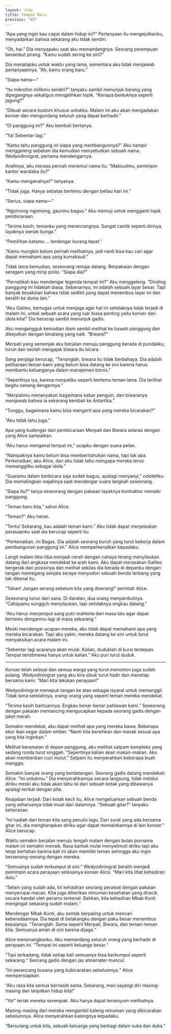 ```yaml
---
layout: chap
title: Tempat Baru
previous: "03"
---
```

“Apa yang ingin kau capai dalam hidup ini?” Pertanyaan itu mengejutkanku, menyadarkan bahwa sekarang aku tidak sendiri.

“Oh, hai.” Dia menyapaku saat aku memandangnya. Seorang perempuan berambut pirang. “Kamu sudah sering ke sini?”

Dia menatapku untuk waktu yang lama, sementara aku tidak menjawab pertanyaannya. “Ah, kamu orang baru.”

“Siapa nama—”

“Itu mikrofon milikmu sendiri?” tanyaku sambil menunjuk barang yang dipegangnya sekaligus mengalihkan topik. “Kenapa bentuknya seperti jagung?”

“Dibuat secara kustom khusus untukku. Malam ini aku akan mengadakan konser dan mengundang seluruh yang dapat berhadir.”

“Di panggung ini?” Aku kembali bertanya.

“Ya! Sebentar lagi.”

“Kamu tahu panggung ini siapa yang membangunnya?” Aku hampir menggeleng sebelum dia kemudian menyebutkan sebuah nama. Wedyodiningrat, pertama mendengarnya.

Anehnya, aku merasa pernah menemui nama itu. “Maksudmu, pemimpin kantor waralaba itu?”

“Kamu mengenalnya?” tanyanya.

“Tidak juga. Hanya sebatas bertemu dengan beliau hari ini.”

“Serius, siapa nama—”

“Ngomong-ngomong, gaunmu bagus.” Aku memuji untuk mengganti topik pembicaraan.

“Terima kasih, temanku yang merancangnya. Sangat cantik seperti dirinya, layaknya semak bunga.”

“Pemilihan katamu ... terdengar kurang tepat.”

“Kamu mungkin belum pernah melihatnya, jadi nanti bisa kau cari agar dapat memahami apa yang kumaksud.”

Tidak lama kemudian, seseorang remaja datang.  Berpakaian dengan seragam yang mirip polisi. “Siapa dia?”

“Pernahkah kau mendengar legenda tempat ini?” Aku menggeleng. “Dinding panggung ini tidaklah biasa. Sebenarnya, ini adalah sebuah layar besar. Tapi banyak kesaksian bahwa tidak sedikit yang dapat menembus layar ini dan beralih ke dunia lain.”

“Aku Galileo, bertugas untuk menjaga agar hal ini setidaknya tidak terjadi di malam ini, untuk sebuah acara yang luar biasa penting yaitu konser dari idola kita!” Dia berucap sambil menunjuk gadis.

Aku mengangguk kemudian diam sambil melihat ke bawah panggung dan dikejutkan dengan binatang yang naik. “Biwara?”

Merpati yang semenjak aku berjalan menuju panggung berada di pundakku, turun dan seolah mengajak biwara itu bicara. 

Sang penjaga berucap, “Tenanglah, biwara itu tidak berbahaya. Dia adalah peliharaan teman kami yang belum bisa datang ke sini karena harus membantu keluarganya dalam manajemen bisnis.”

“Sepertinya iya, karena merpatiku seperti bertemu teman lama. Dia terlihat begitu senang dengannya.”

“Merpatimu menanyakan bagaimana kabar penguin, dan biwaranya menjawab bahwa ia sekarang kembali ke Antartika.”

“Tunggu, bagaimana kamu bisa mengerti apa yang mereka bicarakan?”

“Aku tidak tahu juga.”

Apa yang kudengar dari pembicaraan Merpati dan Biwara selaras dengan yang Alice sampaikan.

“Aku harus mengenal tempat ini,” ucapku dengan suara pelan.

“Nampaknya kamu belum bisa memberitahukan nama, tapi tak apa. Perkenalkan, aku Alice, dan aku tidak tahu mengapa mereka terus memanggilku sebagai idola.”

“Suaramu dalam berbicara saja sudah bagus, apalagi menyanyi,” celotehku. Dia memalingkan wajahnya saat mendengar suara langkah seseorang.

“Siapa itu?” tanya seseorang dengan pakaian layaknya kontraktor menaiki panggung.

“Teman baru kita,” sahut Alice.

“Teman?” Aku heran.

“Tentu! Sekarang, kau adalah teman kami.” Aku tidak dapat menjelaskan perasaanku saat dia berucap seperti itu.

“Perkenalkan, ini Bagas. Dia adalah seorang buruh yang turut bekerja dalam pembangunan panggung ini.” Alice memperkenalkan kepadaku.

Langit malam tiba-tiba menjadi cerah dengan cahaya terang menyilaukan datang dari angkasa mendekat ke arah kami. Aku dapat merasakan Galileo bergerak dari posisinya dan melihat sekilas dia berada di depanku dengan tangan memegang senjata seraya menyodori sebuah benda terbang yang tak dikenal itu.

“Tahan! Jangan serang sebelum kita yang diserang!” perintah Alice.

Seseorang turun dari sana. Di daratan, dua orang menyambutnya. “Cahayamu sungguh menyilaukan, tapi setidaknya engkau datang.”

“Aku harus menjemput sang putri mahkota dari masa lalu agar dapat bertemu denganmu lagi di masa sekarang.”

Meski mendengar ucapan mereka, aku tidak dapat memahami apa yang mereka bicarakan. Tapi aku yakin, mereka datang ke sini untuk turut menyaksikan acara malam ini.

“Sebentar lagi acaranya akan mulai. Kalian, duduklah di kursi terdepan. Tempat teristimewa hanya untuk kalian.” Aku pun turut duduk.

***

Konser telah selesai dan semua warga yang turut menonton juga sudah pulang. Wedyodiningrat yang aku kira sibuk turut hadir dan menetap bersama kami. “Mari kita lakukan perayaan!”

Wedyodiningrat menepuk tangan ke atas sebagai isyarat untuk memanggil. Tidak lama setelahnya, orang-orang yang seperti teman mereka mendekat.

“Terima kasih bantuannya. Engkau benar-benar pahlawan kami.” Seseorang dengan pakaian memancing mengucapkan kepada seorang gadis dengan jaket merah.

Semakin mendekat, aku dapat melihat apa yang mereka bawa. Beberapa ekor ikan segar dalam ember. “Nanti kita bersihkan dan masak sesuai apa yang kita inginkan.”

Melihat keramaian di depan panggung, aku melihat satpam kompleks yang sedang ronda turut singgah. “Sepertinya kalian akan makan-makan. Aku akan memberikan cuci mulut.” Satpam itu menyerahkan beberapa buah manggis.

Semakin banyak orang yang berdatangan. Seorang gadis datang mendekati Alice. “Ini untukmu.” Dia menyerahkannya secara langsung, tidak melalui diriku meski aku tidak akan tahu isi dari sebuah kotak yang dibawanya apalagi terikat dengan pita.

Keajaiban terjadi. Dari kotak kecil itu, Alice mengeluarkan sebuah benda yang seharusnya tidak muat dari dalamnya. “Sebuah gitar?” tanyaku keheranan.

“Ini hadiah dari teman kita sang penulis lagu. Dari surat yang ada bersama gitar ini, dia mengharapkan diriku agar dapat memainkannya di lain konser.” Alice berucap.

Waktu semakin berjalan menuju tengah malam dengan bulan purnama malam ini semakin menaik. Rasa kantuk mulai menyelimuti diriku tapi aku tetap bertahan karena kali ini akan memiliki teman sehingga aku ingin bersenang-senang dengan mereka.

“Semuanya sudah terkumpul di sini.” Wedyodiningrat beralih menjadi pemimpin acara perayaan selesainya konser Alice. “Mari kita lihat kehadiran dulu.”

“Selain yang sudah ada, kit kehadiran seorang perawat dengan pakaian menyerupai macan. Kita juga diberikan minuman kesehatan yang diracik secara handal oleh peramu terkenal. Bahkan, kita kehadiran Mbak Kunti mengingat sekarang sudah malam.“

Mendengar Mbak Kunti, aku sontak berpaling untuk mencari keberadaannya. Dia tepat di belakangku dengan paku besar menembus kepalanya. ”Tenanglah. Sama seperti Merpati, Biwara, dan teman-teman kita. Semuanya aman di sini karena dijaga.“

Alice menenangkanku. Aku memandang seluruh orang yang berhadir di perayaan ini. ”Tempat ini seperti keluarga besar.“

”Tapi terkadang, tidak setiap kali semuanya bisa berkumpul seperti sekarang.“ Seorang gadis dengan jas almamater muncul.

”Ini perancang busana yang kubicarakan sebelumnya.“ Alice mempersiapkan.

“Aku rasa kita semua bernasib sama. Sekarang, mari sayangi diri masing-masing dan lanjutkan hidup kita!”

“Ya!” teriak mereka serempak. Aku hanya dapat tersenyum melihatnya.

Masing-masing dari mereka mengambil kaleng minuman yang dibicarakan sebelumnya. Alice menyerahkan kalengnya kepadaku. 

"Bersulang untuk kita, sebuah keluarga yang berbagi dalam suka dan duka."
